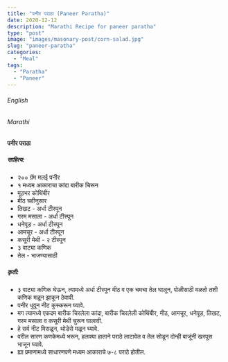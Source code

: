 ```yaml
---
title: "पनीर पराठा (Paneer Paratha)"
date: 2020-12-12
description: "Marathi Recipe for paneer paratha"
type: "post"
image: "images/masonary-post/corn-salad.jpg"
slug: "paneer-paratha"
categories: 
  - "Meal"
tags:
  - "Paratha"
  - "Paneer"
---
```


###### English






###### Marathi


#### पनीर पराठा 


##### साहित्य:

- २०० ग्रॅम मलई पनीर 
- १ मध्यम आकाराचा कांदा बारीक चिरून 
- मूठभर कोथिंबीर 
- मीठ चवीनुसार 
- तिखट - अर्धा टीस्पून 
- गरम मसाला - अर्धा टीस्पून 
- धनेपूड - अर्धा टीस्पून 
- आमचूर - अर्धा टीस्पून 
- कसूरी मेथी - २ टीस्पून 
- ३ वाट्या कणिक 
- तेल - भाजण्यासाठी 

##### कृती: 


- ३ वाट्या कणिक घेऊन, त्यामध्ये अर्धा टीस्पून मीठ व एक चमचा तेल घालून, पोळीसाठी मळतो तशी कणिक मळून झाकून ठेवावी. 
- पनीर धुवून नीट कुस्करून घ्यावे. 
- मग त्यामध्ये एकदम बारीक चिरलेला कांदा, बारीक चिरलेली कोथिंबीर, मीठ, आमचूर, धनेपूड, तिखट, गरम मसाला व कसूरी मेथी चुरून घालावी. 
- हे सर्व नीट मिसळून, थोडेसे मळून घ्यावे. 
- वरील सारण कणकेमध्ये भरून, हलक्या हाताने पराठे लाटावेत व तेल सोडून दोन्ही बाजूंनी खरपूस भाजून घ्यावे. 
- ह्या प्रमाणामध्ये साधारणपणे मध्यम आकाराचे ७-८ पराठे होतील. 

